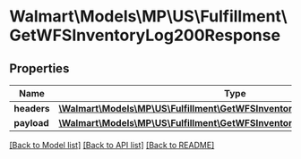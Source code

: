 # Walmart\Models\MP\US\Fulfillment\GetWFSInventoryLog200Response

## Properties

Name | Type | Description | Notes
------------ | ------------- | ------------- | -------------
**headers** | [**\Walmart\Models\MP\US\Fulfillment\GetWFSInventoryLog200ResponseHeaders**](GetWFSInventoryLog200ResponseHeaders.md) |  | [optional]
**payload** | [**\Walmart\Models\MP\US\Fulfillment\GetWFSInventoryLog200ResponsePayload**](GetWFSInventoryLog200ResponsePayload.md) |  | [optional]


[[Back to Model list]](./) [[Back to API list]](../../../../../README.md#supported-apis) [[Back to README]](../../../../../README.md)
